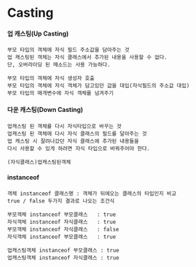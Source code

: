 # Casting

#### 업 캐스팅(Up Casting)
	부모 타입의 객체에 자식 필드 주소값을 담아주는 것
	업 캐스팅된 객체는 자식 클래스에서 추가된 내용을 사용할 수 없다.
	단, 오버라이딩 된 메소드는 사용 가능하다.

	부모 타입의 객체에 자식 생성자 호출
	부모 타입의 객체에 자식 객체가 담고있던 값을 대입(자식필드의 주소값 대입)
	부모 타입의 매개변수에 자식 객체를 넘겨주기

#### 다운 캐스팅(Down Casting)
	업캐스팅 된 객체를 다시 자식타입으로 바꾸는 것	
	업캐스팅 된 객체에 다시 자식 클래스의 필드를 달아주는 것
	업 캐스팅 시 잘려나갔던 자식 클래스에 추가된 내용들을
	다시 사용할 수 있게 하려면 자식 타입으로 바꿔주어야 한다.

	(자식클래스)업캐스팅된객체

#### instanceof

	객체 instanceof 클래스명 : 객체가 뒤에오는 클래스의 타입인지 비교
	true / false 두가지 결과로 나오는 조건식

	부모객체 instanceof 부모클래스	: true
	자식객체 instanceof 자식클래스	: true
	부모객체 instanceof 자식클래스	: false
	자식객체 instanceof 부모클래스	: true

	업캐스팅객체 instanceof 부모클래스	: true
	업캐스팅객체 instanceof 자식클래스	: true